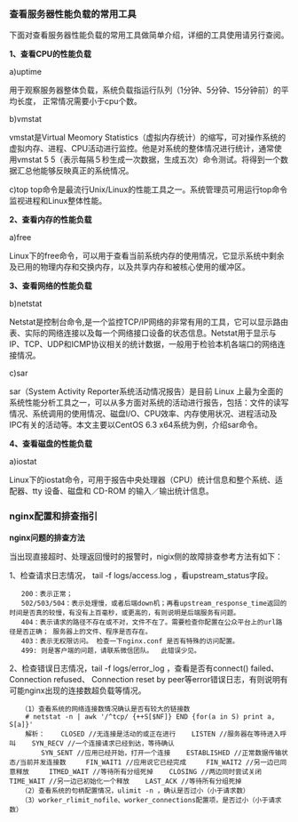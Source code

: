 

### **查看服务器性能负载的常用工具**

下面对查看服务器性能负载的常用工具做简单介绍，详细的工具使用请另行查阅。

**1、查看CPU的性能负载**

a)uptime

用于观察服务器整体负载，系统负载指运行队列（1分钟、5分钟、15分钟前）的平均长度， 正常情况需要小于cpu个数。

b)vmstat

vmstat是Virtual Meomory Statistics（虚拟内存统计）的缩写，可对操作系统的虚拟内存、进程、CPU活动进行监控。他是对系统的整体情况进行统计，通常使用vmstat 5 5（表示每隔５秒生成一次数据，生成五次）命令测试。将得到一个数据汇总他能够反映真正的系统情况。

c)top top命令是最流行Unix/Linux的性能工具之一。系统管理员可用运行top命令监视进程和Linux整体性能。

**2、查看内存的性能负载**

a)free

Linux下的free命令，可以用于查看当前系统内存的使用情况，它显示系统中剩余及已用的物理内存和交换内存，以及共享内存和被核心使用的缓冲区。

**3、查看网络的性能负载**

b)netstat

Netstat是控制台命令,是一个监控TCP/IP网络的非常有用的工具，它可以显示路由表、实际的网络连接以及每一个网络接口设备的状态信息。Netstat用于显示与IP、TCP、UDP和ICMP协议相关的统计数据，一般用于检验本机各端口的网络连接情况。

c)sar

sar（System Activity Reporter系统活动情况报告）是目前 Linux 上最为全面的系统性能分析工具之一，可以从多方面对系统的活动进行报告，包括：文件的读写情况、系统调用的使用情况、磁盘I/O、CPU效率、内存使用状况、进程活动及IPC有关的活动等。本文主要以CentOS 6.3 x64系统为例，介绍sar命令。

**4、查看磁盘的性能负载**

a)iostat

Linux下的iostat命令，可用于报告中央处理器（CPU）统计信息和整个系统、适配器、tty 设备、磁盘和 CD-ROM 的输入／输出统计信息。



### **nginx配置和排查指引**

**nginx问题的排查方法**

当出现直接超时、处理返回慢时的报警时，nigix侧的故障排查参考方法有如下：

 1、检查请求日志情况， tail -f logs/access.log ，看upstream_status字段。

```http
   200：表示正常；
   502/503/504：表示处理慢，或者后端down机；再看upstream_response_time返回的时间是否真的较慢，有没有上百毫秒，或更高的，有则说明是后端服务有问题。
   404：表示请求的路径不存在或不对，文件不在了。需要检查你配置在公众平台上的url路径是否正确； 服务器上的文件、程序是否存在。
   403：表示无权限访问。 检查一下nginx.conf 是否有特殊的访问配置。
   499: 则是客户端的问题，请联系微信团队。  此错误少见。
```

2、检查错误日志情况，tail -f logs/error_log ，查看是否有connect() failed、Connection refused、 Connection reset by peer等error错误日志，有则说明有可能nginx出现的连接数超负载等情况。

```nginx
   （1）查看系统的网络连接数情况确认是否有较大的链接数
    # netstat -n | awk '/^tcp/ {++S[$NF]} END {for(a in S) print a, S[a]}' 
    解析：    CLOSED //无连接是活动的或正在进行    LISTEN //服务器在等待进入呼叫    SYN_RECV //一个连接请求已经到达，等待确认 
        SYN_SENT //应用已经开始，打开一个连接    ESTABLISHED //正常数据传输状态/当前并发连接数     FIN_WAIT1 //应用说它已经完成     FIN_WAIT2 //另一边已同意释放     ITMED_WAIT //等待所有分组死掉    CLOSING //两边同时尝试关闭    TIME_WAIT //另一边已初始化一个释放    LAST_ACK //等待所有分组死掉   
   （2）查看系统的句柄配置情况，ulimit -n ，确认是否过小（小于请求数）
   （3）worker_rlimit_nofile、worker_connections配置项，是否过小（小于请求数）
```

